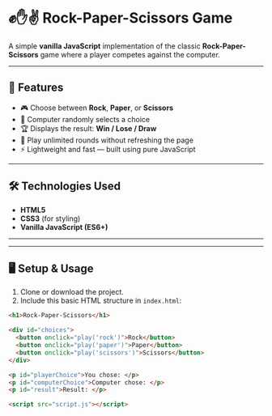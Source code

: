 # ✊✋✌️ Rock-Paper-Scissors Game

A simple **vanilla JavaScript** implementation of the classic **Rock-Paper-Scissors** game where a player competes against the computer.

---

## 🚀 Features
- 🎮 Choose between **Rock**, **Paper**, or **Scissors**
- 🤖 Computer randomly selects a choice
- 🏆 Displays the result: **Win / Lose / Draw**
- 🔄 Play unlimited rounds without refreshing the page
- ⚡ Lightweight and fast — built using pure JavaScript

---

## 🛠️ Technologies Used
- **HTML5**
- **CSS3** (for styling)
- **Vanilla JavaScript (ES6+)**

---

---

## 🖥️ Setup & Usage
1. Clone or download the project.
2. Include this basic HTML structure in `index.html`:
```html
<h1>Rock-Paper-Scissors</h1>

<div id="choices">
  <button onclick="play('rock')">Rock</button>
  <button onclick="play('paper')">Paper</button>
  <button onclick="play('scissors')">Scissors</button>
</div>

<p id="playerChoice">You chose: </p>
<p id="computerChoice">Computer chose: </p>
<p id="result">Result: </p>

<script src="script.js"></script>
